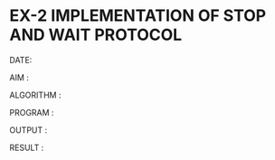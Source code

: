 # EX-2 IMPLEMENTATION OF STOP AND WAIT PROTOCOL

DATE:

AIM :


ALGORITHM :


PROGRAM :


OUTPUT :



RESULT :



